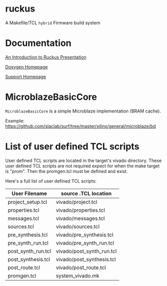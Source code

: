 # ruckus
A Makefile/TCL `hybrid` Firmware build system

# Documentation

[An Introduction to Ruckus Presentation](https://docs.google.com/presentation/d/1kvzXiByE8WISo40Xd573DdR7dQU4BpDQGwEgNyeJjTI/edit?usp=sharing)

[Doxygen Homepage](https://slaclab.github.io/ruckus/index.html)

[Support Homepage](https://confluence.slac.stanford.edu/display/ppareg/Build+System%3A+Vivado+Support)

# MicroblazeBasicCore

`MicroblazeBasicCore` is a simple Microblaze implementation (BRAM cache).

Example: https://github.com/slaclab/surf/tree/master/xilinx/general/microblaze/bd

# List of user defined TCL scripts

User defined TCL scripts are located in the target's vivado directory.
These user defined TCL scripts are not required expect for when the make target is "prom".
Then the promgen.tcl must be defined and exist.

Here's a full list of user defined TCL scripts:

| User Filename      | source .TCL location           |
| ------------------ | ------------------------------ |
| project_setup.tcl  | vivado/project.tcl             |
| properties.tcl     | vivado/properties.tcl          |
| messages.tcl       | vivado/messages.tcl            |
| sources.tcl        | vivado/sources.tcl             |
| pre_synthesis.tcl  | vivado/pre_synthesis.tcl       |
| pre_synth_run.tcl  | vivado/pre_synth_run.tcl       |
| post_synth_run.tcl | vivado/post_synth_run.tcl      |
| post_synthesis.tcl | vivado/post_synthesis.tcl      |
| post_route.tcl     | vivado/post_route.tcl          |
| promgen.tcl        | system_vivado.mk               |
